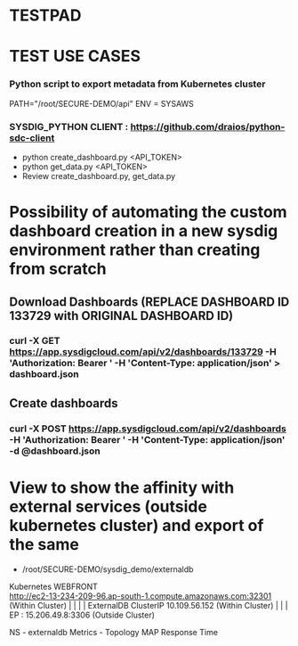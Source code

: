 # TESTPAD
# TEST USE CASES 


### Python script to export metadata from Kubernetes cluster
  PATH="/root/SECURE-DEMO/api"
  ENV = SYSAWS
  
### SYSDIG_PYTHON CLIENT : https://github.com/draios/python-sdc-client

- python create_dashboard.py <API_TOKEN>
- python get_data.py <API_TOKEN>
- Review create_dashboard.py, get_data.py
 


# Possibility of automating the custom dashboard creation in a new sysdig environment rather than creating from scratch


## Download Dashboards  (REPLACE DASHBOARD ID 133729 with ORIGINAL DASHBOARD ID)


### curl -X GET https://app.sysdigcloud.com/api/v2/dashboards/133729 -H 'Authorization: Bearer <TOKEN>' -H 'Content-Type: application/json' > dashboard.json

## Create dashboards 

### curl -X POST https://app.sysdigcloud.com/api/v2/dashboards -H 'Authorization: Bearer <TOKEN>' -H 'Content-Type: application/json' -d @dashboard.json 
 

# View to show the affinity with external services (outside kubernetes cluster) and export of the same
- /root/SECURE-DEMO/sysdig_demo/externaldb

Kubernetes
WEBFRONT                                               
http://ec2-13-234-209-96.ap-south-1.compute.amazonaws.com:32301 (Within Cluster)
 |
 |
 |
 |
ExternalDB 
ClusterIP   10.109.56.152 (Within Cluster) 
 |
 |
 |
EP : 15.206.49.8:3306 (Outside Cluster) 

NS - externaldb
Metrics - Topology MAP Response Time 


